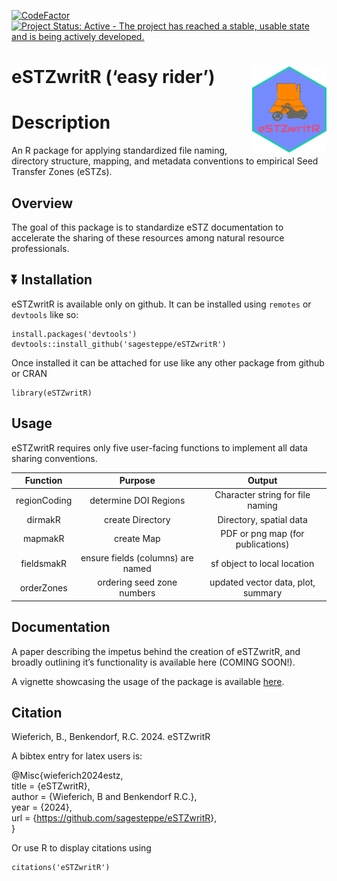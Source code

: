 <!-- README.md is generated from README.Rmd. Please edit that file -->

[![CodeFactor](https://www.codefactor.io/repository/github/sagesteppe/eSTZwritR/badge)](https://www.codefactor.io/repository/github/sagesteppe/eSTZwritR)
[![Project Status: Active - The project has reached a stable, usable
state and is being actively
developed.](https://www.repostatus.org/badges/latest/active.svg)](https://www.repostatus.org/#active)

# eSTZwritR (‘easy rider’) <img src="man/figures/logo.png" align="right" height="138" />

# Description

An R package for applying standardized file naming, directory structure,
mapping, and metadata conventions to empirical Seed Transfer Zones
(eSTZs).

## Overview

The goal of this package is to standardize eSTZ documentation to
accelerate the sharing of these resources among natural resource
professionals.

## :arrow_double_down: Installation

eSTZwritR is available only on github. It can be installed using
`remotes` or `devtools` like so:

    install.packages('devtools')
    devtools::install_github('sagesteppe/eSTZwritR')

Once installed it can be attached for use like any other package from
github or CRAN

    library(eSTZwritR)

## Usage

eSTZwritR requires only five user-facing functions to implement all data
sharing conventions.

| Function | Purpose | Output |
|:--:|:--:|:--:|
| regionCoding | determine DOI Regions | Character string for file naming |
| dirmakR | create Directory | Directory, spatial data |
| mapmakR | create Map | PDF or png map (for publications) |
| fieldsmakR | ensure fields (columns) are named | sf object to local location |
| orderZones | ordering seed zone numbers | updated vector data, plot, summary |

## Documentation

A paper describing the impetus behind the creation of eSTZwritR, and
broadly outlining it’s functionality is available here (COMING SOON!).

A vignette showcasing the usage of the package is available
[here](https://sagesteppe.github.io/eSTZwritR/articles/eSTZwritR.html).

## Citation

Wieferich, B., Benkendorf, R.C. 2024. eSTZwritR

A bibtex entry for latex users is:

@Misc{wieferich2024estz,  
title = {eSTZwritR},  
author = {Wieferich, B and Benkendorf R.C.},  
year = {2024},  
url = {<https://github.com/sagesteppe/eSTZwritR>},  
}

Or use R to display citations using

    citations('eSTZwritR')
